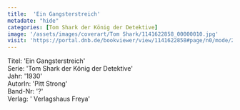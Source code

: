 ```yaml
---
title:  'Ein Gangsterstreich'
metadate: "hide"
categories: [Tom Shark der König der Detektive]
image: '/assets/images/coverart/Tom Shark/1141622858_00000010.jpg'
visit: 'https://portal.dnb.de/bookviewer/view/1141622858#page/n0/mode/2up'
---
```

Titel: 'Ein Gangsterstreich' <br>
Serie: 'Tom Shark der König der Detektive' <br>
Jahr: '1930' <br>
AutorIn: 'Pitt Strong' <br>
Band-Nr: '?' <br>
Verlag: ' Verlagshaus Freya'